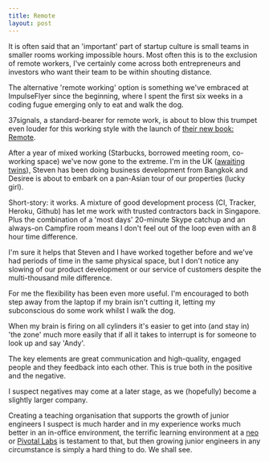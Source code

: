 ```yaml
---
title: Remote
layout: post
---
```


It is often said that an 'important' part of startup culture is small teams in smaller rooms working impossible hours. Most often this is to the exclusion of remote workers, I've certainly come across both entrepreneurs and investors who want their team to be within shouting distance.

The alternative 'remote working' option is something we've embraced at ImpulseFlyer since the beginning, where I spent the first six weeks in a coding fugue emerging only to eat and walk the dog.

37signals, a standard-bearer for remote work, is about to blow this trumpet even louder for this working style with the launch of [their new book: Remote](http://37signals.com/remote).

After a year of mixed working (Starbucks, borrowed meeting room, co-working space) we've now gone to the extreme. I'm in the UK ([awaiting twins](http://andycroll.com/2012/12/17/leaving/)), Steven has been doing business development from Bangkok and Desiree is about to embark on a pan-Asian tour of our properties (lucky girl).

Short-story: it works. A mixture of good development process (CI, Tracker, Heroku, Github) has let me work with trusted contractors back in Singapore. Plus the combination of a 'most days' 20-minute Skype catchup and an always-on Campfire room means I don't feel out of the loop even with an 8 hour time difference.

I'm sure it helps that Steven and I have worked together before and we've had periods of time in the same physical space, but I don't notice any slowing of our product development or our service of customers despite the multi-thousand mile difference.

For me the flexibility has been even more useful. I'm encouraged to both step away from the laptop if my brain isn't cutting it, letting my subconscious do some work whilst I walk the dog.

When my brain is firing on all cylinders it's easier to get into (and stay in) 'the zone' much more easily that if all it takes to interrupt is for someone to look up and say 'Andy'.

The key elements are great communication and high-quality, engaged people and they feedback into each other. This is true both in the positive and the negative.

I suspect negatives may come at a later stage, as we (hopefully) become a slightly larger company.

Creating a teaching organisation that supports the growth of junior engineers I suspect is much harder and in my experience works much better in an in-office environment, the terrific learning environment at a [neo](https://neo.com) or [Pivotal Labs](http://pivotallabs.com) is testament to that, but then growing junior engineers in any circumstance is simply a hard thing to do. We shall see.